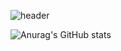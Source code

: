 ![header](https://capsule-render.vercel.app/api?type=waving&color=gradient&height=300&text=Welcome%20to%20Yihyun's%20GitHub&fontSize=50&animation=twinkling)

![Anurag's GitHub stats](https://github-readme-stats.vercel.app/api?username=yh112&show_icons=true&theme=radical)

